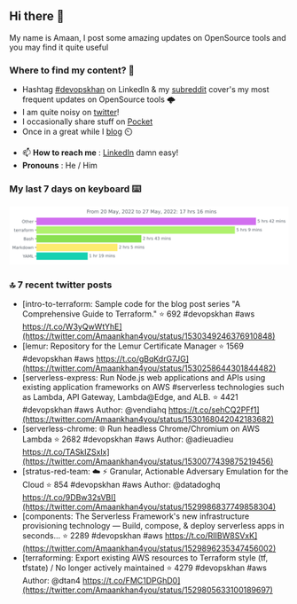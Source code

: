 <!--- [![Hits](https://hits.seeyoufarm.com/api/count/incr/badge.svg?url=https%3A%2F%2Fgithub.com%2Fakhan4u%2Fhit-counter&count_bg=%2379C83D&title_bg=%23555555&icon=&icon_color=%23E7E7E7&title=visits&edge_flat=false)](https://hits.seeyoufarm.com) --->

## Hi there 👋

My name is Amaan, I post some amazing updates on OpenSource tools and you may find it quite useful

### Where to find my content? 🤔

* Hashtag [#devopskhan](https://www.linkedin.com/feed/hashtag/devopskhan/) on LinkedIn & my [subreddit](https://www.reddit.com/r/devopskhan/) cover's my most frequent updates on OpenSource tools 🌩️
* I am quite noisy on [twitter](https://twitter.com/Amaankhan4you)!
* I occasionally share stuff on [Pocket](https://getpocket.com/@ej6g8d1dp2829A16a9Tf5d4T6bAMp3d8791rejDe86yem3bm4e14ex4fT4dluk29)
* Once in a great while I [blog](https://linuxparrot.com/) ⏲️


- 📫 **How to reach me** : [LinkedIn](https://www.linkedin.com/in/amaan-khan-linux-ninja) damn easy!
- **Pronouns** : He / Him

### My last 7 days on keyboard ⌨️

<img src="https://github.com/akhan4u/akhan4u/blob/main/images/stat.svg" alt="Amaan's Wakatime Activity!"/>

### 🔝 7 recent twitter posts
<!-- DEVDOJO:START -->
- [intro-to-terraform: Sample code for the blog post series &quot;A Comprehensive Guide to Terraform.&quot;
⭐️ 692
#devopskhan #aws
https://t.co/W3yQwWtYhE](https://twitter.com/Amaankhan4you/status/1530349246376910848)
- [lemur: Repository for the Lemur Certificate Manager
⭐️ 1569
#devopskhan #aws
https://t.co/gBqKdrG7JG](https://twitter.com/Amaankhan4you/status/1530258644301844482)
- [serverless-express: Run Node.js web applications and APIs using existing application frameworks on AWS #serverless technologies such as Lambda, API Gateway, Lambda@Edge, and ALB.
⭐️ 4421
#devopskhan #aws
Author: @vendiahq
https://t.co/sehCQ2PFf1](https://twitter.com/Amaankhan4you/status/1530168042042183682)
- [serverless-chrome: 🌐 Run headless Chrome/Chromium on AWS Lambda
⭐️ 2682
#devopskhan #aws
Author: @adieuadieu
https://t.co/TASkIZSxlx](https://twitter.com/Amaankhan4you/status/1530077439875219456)
- [stratus-red-team: :cloud: :zap: Granular, Actionable Adversary Emulation for the Cloud
⭐️ 854
#devopskhan #aws
Author: @datadoghq
https://t.co/9DBw32sVBI](https://twitter.com/Amaankhan4you/status/1529986837749858304)
- [components: The Serverless Framework&#39;s new infrastructure provisioning technology — Build, compose, &amp; deploy serverless apps in seconds...
⭐️ 2289
#devopskhan #aws
https://t.co/RIIBW8SVxK](https://twitter.com/Amaankhan4you/status/1529896235347456002)
- [terraforming: Export existing AWS resources to Terraform style &lpar;tf, tfstate&rpar; / No longer actively maintained
⭐️ 4279
#devopskhan #aws
Author: @dtan4
https://t.co/FMC1DPGhD0](https://twitter.com/Amaankhan4you/status/1529805633100189697)
<!-- DEVDOJO:END -->

<!-- ![Amaan's GitHub stats](https://github-readme-stats.vercel.app/api?username=akhan4u&count_private=true&show_icons=true&hide=contribs) -->
